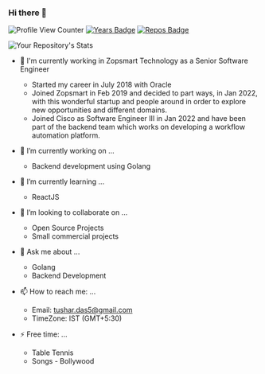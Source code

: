 ### Hi there 👋

![Profile View Counter](https://komarev.com/ghpvc/?username=tushardas)
[![Years Badge](https://badges.pufler.dev/years/tushardas)](https://badges.pufler.dev)
[![Repos Badge](https://badges.pufler.dev/repos/tushardas)](https://badges.pufler.dev)

![Your Repository's Stats](https://github-readme-stats.vercel.app/api?username=tushardas&show_icons=true)


<!--
**tushardas/tushardas** is a ✨ _special_ ✨ repository because its `README.md` (this file) appears on your GitHub profile.
![](https://estruyf-github.azurewebsites.net/api/VisitorHit?user=tushardas&repo=tushardas&countColorcountColor&countColor=%3287A8)
Here are some ideas to get you started:
-->
- 🏢 I'm currently working in Zopsmart Technology as a Senior Software Engineer
  - Started my career in July 2018 with Oracle
  - Joined Zopsmart in Feb 2019 and decided to part ways, in Jan 2022, with this wonderful startup and people around in order to explore new opportunities and different domains.
  - Joined Cisco as Software Engineer III in Jan 2022 and have been part of the backend team which works on developing a workflow automation platform.


- 🔭 I’m currently working on ...
  - Backend development using Golang


- 🌱 I’m currently learning ...
  - ReactJS
- 👯 I’m looking to collaborate on ...
  - Open Source Projects
  - Small commercial projects

- 💬 Ask me about ...
  - Golang 
  - Backend Development


- 📫 How to reach me: ...
  - Email: tushar.das5@gmail.com
  - TimeZone: IST (GMT+5:30)  

- ⚡ Free time: ...
  - Table Tennis
  - Songs - Bollywood
